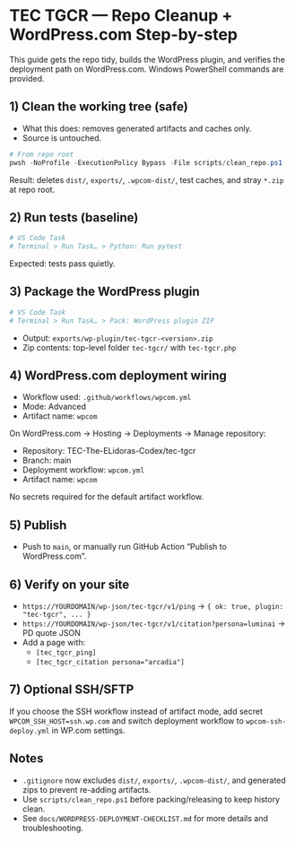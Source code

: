 # TEC TGCR — Repo Cleanup + WordPress.com Step-by-step

This guide gets the repo tidy, builds the WordPress plugin, and verifies the deployment path on WordPress.com. Windows PowerShell commands are provided.

## 1) Clean the working tree (safe)

- What this does: removes generated artifacts and caches only.
- Source is untouched.

```powershell
# From repo root
pwsh -NoProfile -ExecutionPolicy Bypass -File scripts/clean_repo.ps1
```

Result: deletes `dist/`, `exports/`, `.wpcom-dist/`, test caches, and stray `*.zip` at repo root.

## 2) Run tests (baseline)

```powershell
# VS Code Task
# Terminal > Run Task… > Python: Run pytest
```

Expected: tests pass quietly.

## 3) Package the WordPress plugin

```powershell
# VS Code Task
# Terminal > Run Task… > Pack: WordPress plugin ZIP
```

- Output: `exports/wp-plugin/tec-tgcr-<version>.zip`
- Zip contents: top-level folder `tec-tgcr/` with `tec-tgcr.php`

## 4) WordPress.com deployment wiring

- Workflow used: `.github/workflows/wpcom.yml`
- Mode: Advanced
- Artifact name: `wpcom`

On WordPress.com → Hosting → Deployments → Manage repository:

- Repository: TEC-The-ELidoras-Codex/tec-tgcr
- Branch: main
- Deployment workflow: `wpcom.yml`
- Artifact name: `wpcom`

No secrets required for the default artifact workflow.

## 5) Publish

- Push to `main`, or manually run GitHub Action “Publish to WordPress.com”.

## 6) Verify on your site

- `https://YOURDOMAIN/wp-json/tec-tgcr/v1/ping` → `{ ok: true, plugin: "tec-tgcr", ... }`
- `https://YOURDOMAIN/wp-json/tec-tgcr/v1/citation?persona=luminai` → PD quote JSON
- Add a page with:
  - `[tec_tgcr_ping]`
  - `[tec_tgcr_citation persona="arcadia"]`

## 7) Optional SSH/SFTP

If you choose the SSH workflow instead of artifact mode, add secret `WPCOM_SSH_HOST=ssh.wp.com` and switch deployment workflow to `wpcom-ssh-deploy.yml` in WP.com settings.

## Notes

- `.gitignore` now excludes `dist/`, `exports/`, `.wpcom-dist/`, and generated zips to prevent re-adding artifacts.
- Use `scripts/clean_repo.ps1` before packing/releasing to keep history clean.
- See `docs/WORDPRESS-DEPLOYMENT-CHECKLIST.md` for more details and troubleshooting.
